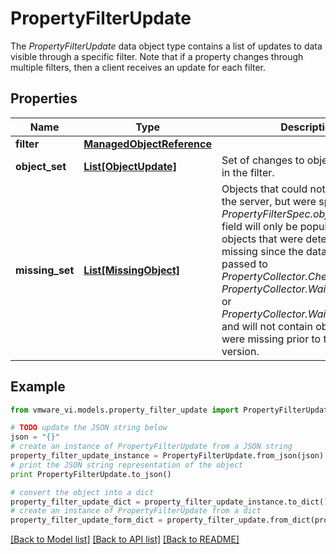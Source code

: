 # PropertyFilterUpdate

The *PropertyFilterUpdate* data object type contains a list of updates to data visible through a specific filter.  Note that if a property changes through multiple filters, then a client receives an update for each filter. 

## Properties
Name | Type | Description | Notes
------------ | ------------- | ------------- | -------------
**filter** | [**ManagedObjectReference**](ManagedObjectReference.md) |  | 
**object_set** | [**List[ObjectUpdate]**](ObjectUpdate.md) | Set of changes to object properties in the filter.  | [optional] 
**missing_set** | [**List[MissingObject]**](MissingObject.md) | Objects that could not be found on the server, but were specified in a *PropertyFilterSpec.objectSet*.  This field will only be populated for objects that were determined to be missing since the data version passed to *PropertyCollector.CheckForUpdates*, *PropertyCollector.WaitForUpdates*, or *PropertyCollector.WaitForUpdatesEx* and will not contain objects that were missing prior to that data version.  | [optional] 

## Example

```python
from vmware_vi.models.property_filter_update import PropertyFilterUpdate

# TODO update the JSON string below
json = "{}"
# create an instance of PropertyFilterUpdate from a JSON string
property_filter_update_instance = PropertyFilterUpdate.from_json(json)
# print the JSON string representation of the object
print PropertyFilterUpdate.to_json()

# convert the object into a dict
property_filter_update_dict = property_filter_update_instance.to_dict()
# create an instance of PropertyFilterUpdate from a dict
property_filter_update_form_dict = property_filter_update.from_dict(property_filter_update_dict)
```
[[Back to Model list]](../README.md#documentation-for-models) [[Back to API list]](../README.md#documentation-for-api-endpoints) [[Back to README]](../README.md)


